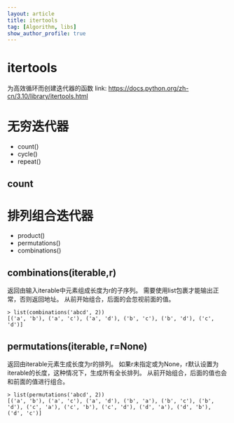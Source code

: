 ```yaml
---
layout: article
title: itertools
tag: [Algorithm, libs]
show_author_profile: true
---
```


# itertools 

为高效循环而创建迭代器的函数
link: https://docs.python.org/zh-cn/3.10/library/itertools.html

# 无穷迭代器

- count()
- cycle()
- repeat()


## count 


# 排列组合迭代器

- product()
- permutations()
- combinations()

## combinations(iterable,r)

返回由输入iterable中元素组成长度为r的子序列。
需要使用list包裹才能输出正常，否则返回地址。
从前开始组合，后面的会忽视前面的值。

```  
> list(combinations('abcd', 2))
[('a', 'b'), ('a', 'c'), ('a', 'd'), ('b', 'c'), ('b', 'd'), ('c', 'd')]
```

## permutations(iterable, r=None)

返回由iterable元素生成长度为r的排列。
如果r未指定或为None，r默认设置为iterable的长度，这种情况下，生成所有全长排列。
从前开始组合，后面的值也会和前面的值进行组合。

```
> list(permutations('abcd', 2))
[('a', 'b'), ('a', 'c'), ('a', 'd'), ('b', 'a'), ('b', 'c'), ('b', 'd'), ('c', 'a'), ('c', 'b'), ('c', 'd'), ('d', 'a'), ('d', 'b'), ('d', 'c')]
```
